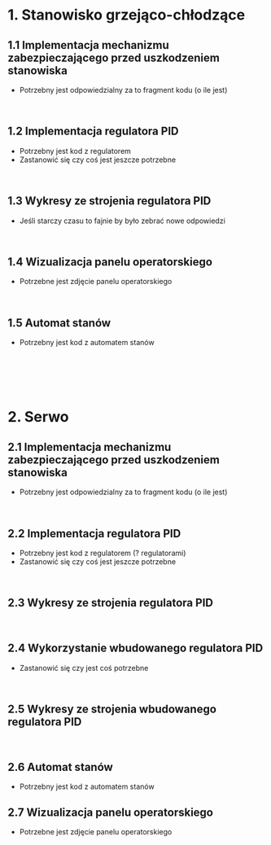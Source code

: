 # 1. Stanowisko grzejąco-chłodzące

## 1.1 Implementacja mechanizmu zabezpieczającego przed uszkodzeniem stanowiska

- Potrzebny jest odpowiedzialny za to fragment kodu (o ile jest)

<br>

## 1.2 Implementacja regulatora PID

- Potrzebny jest kod z regulatorem
- Zastanowić się czy coś jest jeszcze potrzebne

<br>

## 1.3 Wykresy ze strojenia regulatora PID

- Jeśli starczy czasu to fajnie by było zebrać nowe odpowiedzi

<br>

## 1.4 Wizualizacja panelu operatorskiego

- Potrzebne jest zdjęcie panelu operatorskiego

<br>

## 1.5 Automat stanów

- Potrzebny jest kod z automatem stanów

<br><br><br><br>




# 2. Serwo

## 2.1 Implementacja mechanizmu zabezpieczającego przed uszkodzeniem stanowiska

- Potrzebny jest odpowiedzialny za to fragment kodu (o ile jest)

<br>

## 2.2 Implementacja regulatora PID

- Potrzebny jest kod z regulatorem (? regulatorami)
- Zastanowić się czy coś jest jeszcze potrzebne

<br>

## 2.3 Wykresy ze strojenia regulatora PID

<br>

## 2.4 Wykorzystanie wbudowanego regulatora PID

- Zastanowić się czy jest coś potrzebne

<br>

## 2.5 Wykresy ze strojenia wbudowanego regulatora PID

<br>

## 2.6 Automat stanów

- Potrzebny jest kod z automatem stanów

## 2.7 Wizualizacja panelu operatorskiego

- Potrzebne jest zdjęcie panelu operatorskiego



